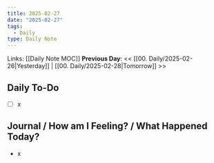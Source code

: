 ```yaml
---
title: 2025-02-27
date: "2025-02-27"
tags:
  - Daily
type: Daily Note
---
```


Links: [[Daily Note MOC]]
**Previous Day**: << [[00. Daily/2025-02-26|Yesterday]] | [[00. Daily/2025-02-28|Tomorrow]] >>

## Daily To-Do
- [ ] x
## Journal / How am I Feeling? / What Happened Today?
- x